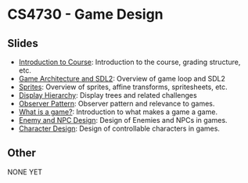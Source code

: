 CS4730 - Game Design
===============================

<a name="introduction"></a>Slides
--------------------------------------- 


- [Introduction to Course](./00-courseIntro.pptx): Introduction to the course, grading structure, etc.
- [Game Architecture and SDL2](./GameArchitecture.pptx): Overview of game loop and SDL2
- [Sprites](./Sprites.pptx): Overview of sprites, affine transforms, spritesheets, etc.
- [Display Hierarchy](./DisplayHierarchy.pptx): Display trees and related challenges
- [Observer Pattern](./ObserverDesignPattern.pptx): Observer pattern and relevance to games.
- [What is a game?](./WhatIsAGame.pptx): Introduction to what makes a game a game.
- [Enemy and NPC Design](./EnemyDesign.pptx): Design of Enemies and NPCs in games.
- [Character Design](./CharacterDesign.pptx): Design of controllable characters in games.


<a name="introduction"></a>Other
--------------------------------------- 

NONE YET